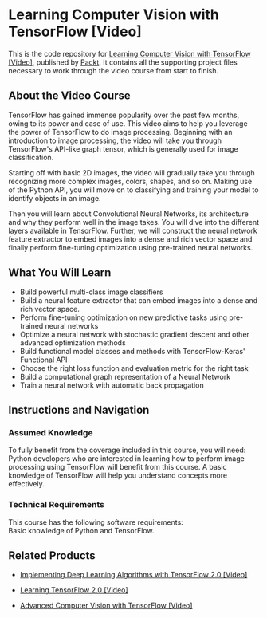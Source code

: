 # Learning Computer Vision with TensorFlow [Video]
This is the code repository for [Learning Computer Vision with TensorFlow [Video]](https://www.packtpub.com/big-data-and-business-intelligence/learning-computer-vision-tensorflow-video?utm_source=github&utm_medium=repository&utm_campaign=9781788292573), published by [Packt](https://www.packtpub.com/?utm_source=github). It contains all the supporting project files necessary to work through the video course from start to finish.
## About the Video Course
TensorFlow has gained immense popularity over the past few months, owing to its power and ease of use. This video aims to help you leverage the power of TensorFlow to do image processing. Beginning with an introduction to image processing, the video will take you through TensorFlow's API-like graph tensor, which is generally used for image classification.

Starting off with basic 2D images, the video will gradually take you through recognizing more complex images, colors, shapes, and so on. Making use of the Python API, you will move on to classifying and training your model to identify objects in an image.

Then you will learn about Convolutional Neural Networks, its architecture and why they perform well in the image takes. You will dive into the different layers available in TensorFlow. Further, we will construct the neural network feature extractor to embed images into a dense and rich vector space and finally perform fine-tuning optimization using pre-trained neural networks.


<H2>What You Will Learn</H2>
<DIV class=book-info-will-learn-text>
<UL>
<LI><SPAN id=what_you_will_learn_c class=sugar_field>Build powerful multi-class image classifiers</SPAN> 
<LI><SPAN id=what_you_will_learn_c class=sugar_field>Build a neural feature extractor that can embed images into a dense and rich vector space.</SPAN> 
<LI><SPAN id=what_you_will_learn_c class=sugar_field>Perform fine-tuning optimization on new predictive tasks using pre-trained neural networks</SPAN> 
<LI><SPAN id=what_you_will_learn_c class=sugar_field>Optimize a neural network with stochastic gradient descent and other advanced optimization methods</SPAN> 
<LI><SPAN id=what_you_will_learn_c class=sugar_field>Build functional model classes and methods with TensorFlow-Keras' Functional API</SPAN> 
<LI><SPAN id=what_you_will_learn_c class=sugar_field>Choose the right loss function and evaluation metric for the right task</SPAN> 
<LI><SPAN id=what_you_will_learn_c class=sugar_field>Build a computational graph representation of a Neural Network</SPAN> 
<LI><SPAN id=what_you_will_learn_c class=sugar_field>Train a neural network with automatic back propagation</SPAN> </LI></UL></DIV>

## Instructions and Navigation
### Assumed Knowledge
To fully benefit from the coverage included in this course, you will need:<br/>
Python developers who are interested in learning how to perform image processing using TensorFlow will benefit from this course. A basic knowledge of TensorFlow will help you understand concepts more effectively.	
### Technical Requirements
This course has the following software requirements:<br/>
Basic knowledge of Python and TensorFlow.

## Related Products
* [Implementing Deep Learning Algorithms with TensorFlow 2.0 [Video]](https://www.packtpub.com/big-data-and-business-intelligence/implementing-deep-learning-algorithms-tensorflow-20-video?utm_source=github&utm_medium=repository&utm_campaign=9781789950496)

* [Learning TensorFlow 2.0 [Video]](https://www.packtpub.com/big-data-and-business-intelligence/learning-tensorflow-20-video?utm_source=github&utm_medium=repository&utm_campaign=9781789951370)

* [Advanced Computer Vision with TensorFlow [Video]](https://www.packtpub.com/application-development/advanced-computer-vision-tensorflow-video?utm_source=github&utm_medium=repository&utm_campaign=9781788479448)

